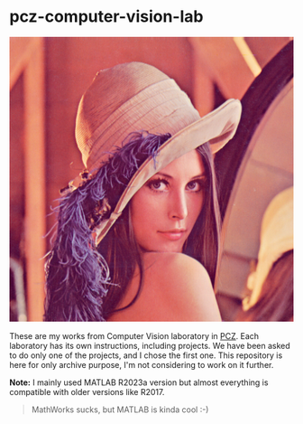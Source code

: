 # pcz-computer-vision-lab

![lenna](https://github.com/furkansimsekli/pcz-computer-vision-lab/blob/main/resources/lenna.png)

These are my works from Computer Vision laboratory in [PCZ](https://pcz.pl). Each laboratory has its own instructions, including projects. We have been asked to do only one of the projects, and I chose the first one. This repository is here for only archive purpose, I'm not considering to work on it further.

**Note:** I mainly used MATLAB R2023a version but almost everything is compatible with older versions like R2017.

> MathWorks sucks, but MATLAB is kinda cool :-)


